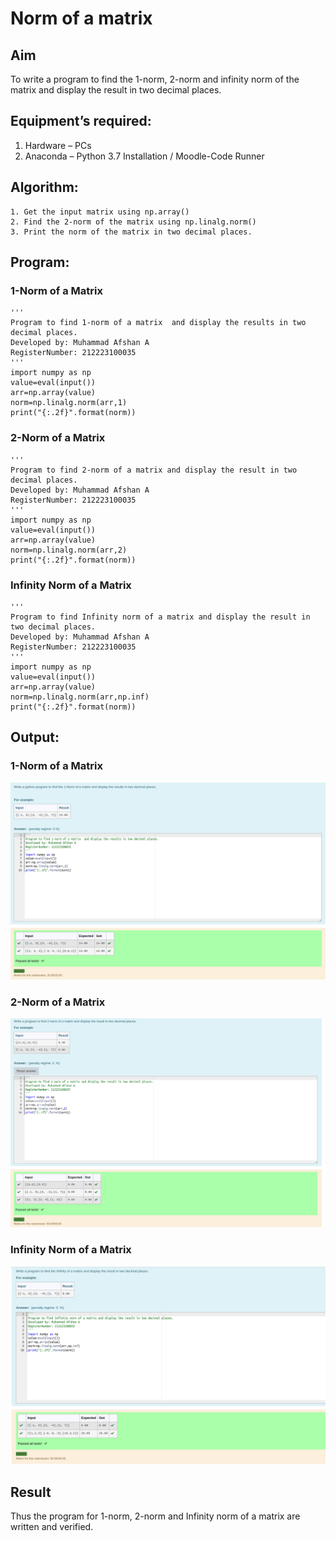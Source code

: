 # Norm of a matrix
## Aim
To write a program to find the 1-norm, 2-norm and infinity norm of the matrix and display the result in two decimal places.
## Equipment’s required:
1.	Hardware – PCs
2.	Anaconda – Python 3.7 Installation / Moodle-Code Runner
## Algorithm:
	1. Get the input matrix using np.array()   
    2. Find the 2-norm of the matrix using np.linalg.norm()
	3. Print the norm of the matrix in two decimal places.
## Program:

### 1-Norm of a Matrix
```
'''
Program to find 1-norm of a matrix  and display the results in two decimal places.
Developed by: Muhammad Afshan A
RegisterNumber: 212223100035
'''
import numpy as np
value=eval(input())
arr=np.array(value)
norm=np.linalg.norm(arr,1)
print("{:.2f}".format(norm))
```
### 2-Norm of a Matrix
```
'''
Program to find 2-norm of a matrix and display the result in two decimal places.
Developed by: Muhammad Afshan A
RegisterNumber: 212223100035
'''
import numpy as np
value=eval(input())
arr=np.array(value)
norm=np.linalg.norm(arr,2)
print("{:.2f}".format(norm))
```
### Infinity Norm of a Matrix
```
'''
Program to find Infinity norm of a matrix and display the result in two decimal places.
Developed by: Muhammad Afshan A
RegisterNumber: 212223100035
'''
import numpy as np
value=eval(input())
arr=np.array(value)
norm=np.linalg.norm(arr,np.inf)
print("{:.2f}".format(norm))
```
## Output:
### 1-Norm of a Matrix
![Alt text](norm01.png)

### 2-Norm of a Matrix
![Alt text](norm02.png)

### Infinity Norm of a Matrix
![Alt text](norm03.png)

## Result
Thus the program for 1-norm, 2-norm and Infinity norm of a matrix are written and verified.
